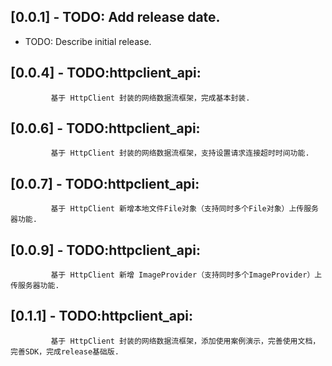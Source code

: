 ## [0.0.1] - TODO: Add release date.

* TODO: Describe initial release.
## [0.0.4] - TODO:httpclient_api: 
             基于 HttpClient 封装的网络数据流框架，完成基本封装.
## [0.0.6] - TODO:httpclient_api: 
             基于 HttpClient 封装的网络数据流框架，支持设置请求连接超时时间功能.
## [0.0.7] - TODO:httpclient_api: 
             基于 HttpClient 新增本地文件File对象（支持同时多个File对象）上传服务器功能.
## [0.0.9] - TODO:httpclient_api: 
             基于 HttpClient 新增 ImageProvider（支持同时多个ImageProvider）上传服务器功能.
## [0.1.1] - TODO:httpclient_api: 
             基于 HttpClient 封装的网络数据流框架，添加使用案例演示，完善使用文档，完善SDK，完成release基础版.